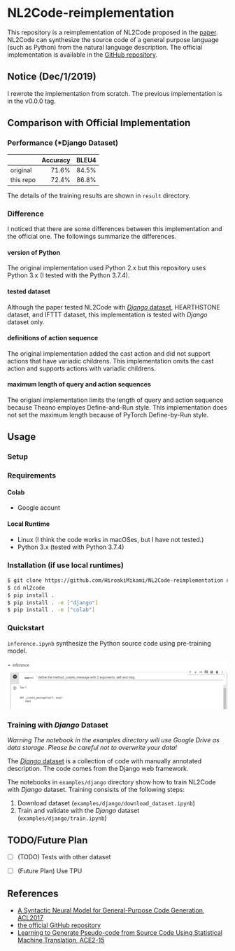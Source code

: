 NL2Code-reimplementation
===

This repository is a reimplementation of NL2Code proposed in the [paper](https://arxiv.org/abs/1704.01696). NL2Code can synthesize the source code of a general purpose language (such as Python) from the natural language description.
The official implementation is available in the [GitHub repository](https://github.com/pcyin/NL2code/).


Notice (Dec/1/2019)
---

I rewrote the implementation from scratch. The previous implementation is in the v0.0.0 tag.


Comparison with Official Implementation
---

### Performance (*Django Dataset)

|         |Accuracy|BLEU4|
|---------|-------:|----:|
|original |   71.6%|84.5%|
|this repo|   72.4%|86.8%|

The details of the training results are shown in `result` directory.


### Difference

I noticed that there are some differences between this implementation and the official one.
The followings summarize the differences.

#### version of Python
The original implementation used Python 2.x but this repository uses Python 3.x (I tested with the Python 3.7.4).

#### tested dataset
Although the paper tested NL2Code with [*Django* dataset](https://github.com/odashi/ase15-django-dataset), HEARTHSTONE dataset, and IFTTT dataset, this implementation is tested with *Django* dataset only.

#### definitions of action sequence
The original implementation added the cast action and did not support actions that have variadic childrens.
This implementation omits the cast action and supports actions with variadic childrens.

#### maximum length of query and action sequences
The origianl implementation limits the length of query and action sequence because Theano employes Define-and-Run style.
This implementation does not set the maximum length because of PyTorch Define-by-Run style.

Usage
---

### Setup
### Requirements
#### Colab
* Google acount

#### Local Runtime
* Linux (I think the code works in macOSes, but I have not tested.)
* Python 3.x (tested with Python 3.7.4)

### Installation (if use local runtimes)

```bash
$ git clone https://github.com/HiroakiMikami/NL2Code-reimplementation nl2code
$ cd nl2code
$ pip install .
$ pip install . -e ["django"]
$ pip install . -e ["colab"]
```


### Quickstart

`inference.ipynb` synthesize the Python source code using pre-training model.

![](images/inference.png)


### Training with *Django* Dataset

*Warning The notebook in the examples directory will use Google Drive as data storage. Please be careful not to overwrite your data!*

The [*Django* dataset](https://github.com/odashi/ase15-django-dataset) is a collection of code with manually annotated description. The code comes from the Django web framework.

The notebooks in `examples/django` directory show how to train NL2Code with *Django* dataset. Training consisits of the following steps:

1. Download dataset (`examples/django/download_dataset.ipynb`)
2. Train and validate with the *Django* dataset (`examples/django/train.ipynb`)


TODO/Future Plan
---

* [ ] (TODO) Tests with other dataset
* [ ] (Future Plan) Use TPU


References
---

* [A Syntactic Neural Model for General-Purpose Code Generation, ACL2017](https://arxiv.org/abs/1704.01696)
* [the official GitHub repository](https://github.com/pcyin/NL2code/)
* [Learning to Generate Pseudo-code from Source Code Using Statistical Machine Translation, ACE2-15](https://ieeexplore.ieee.org/document/7372045)

